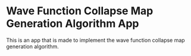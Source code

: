 # Wave Function Collapse Map Generation Algorithm App
This is an app that is made to implement the wave function collapse map generation algorithm.
